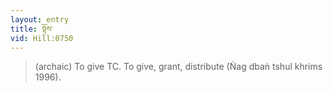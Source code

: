 ```yaml
---
layout: entry
title: སྟོས་
vid: Hill:0750
---
```

> (archaic) To give TC\. To give, grant, distribute (Ṅag dbaṅ tshul khrims 1996)\.


